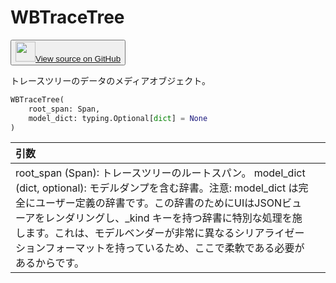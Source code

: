 
# WBTraceTree

<p><button style={{display: 'flex', alignItems: 'center', backgroundColor: 'white', border: '1px solid #ddd', padding: '10px', borderRadius: '6px', cursor: 'pointer', boxShadow: '0 2px 3px rgba(0,0,0,0.1)', transition: 'all 0.3s'}}><a href='https://www.github.com/wandb/wandb/tree/v0.17.1/wandb/sdk/data_types/trace_tree.py#L80-L119' style={{fontSize: '1.2em', display: 'flex', alignItems: 'center'}}><img src='https://github.githubassets.com/images/modules/logos_page/GitHub-Mark.png' height='32px' width='32px' style={{marginRight: '10px'}}/>View source on GitHub</a></button></p>

トレースツリーのデータのメディアオブジェクト。

```python
WBTraceTree(
    root_span: Span,
    model_dict: typing.Optional[dict] = None
)
```

| 引数 |  |
| :--- | :--- |
| root_span (Span): トレースツリーのルートスパン。 model_dict (dict, optional): モデルダンプを含む辞書。注意: model_dict は完全にユーザー定義の辞書です。この辞書のためにUIはJSONビューアをレンダリングし、_kind キーを持つ辞書に特別な処理を施します。これは、モデルベンダーが非常に異なるシリアライゼーションフォーマットを持っているため、ここで柔軟である必要があるからです。